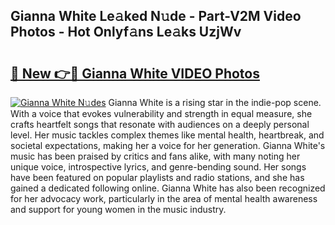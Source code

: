 ## Gianna White Le𝚊ked N𝚞de - Part-V2M Video Photos - Hot Onlyf𝚊ns Le𝚊ks UzjWv

# <h2><a href="http://ab22888.deff.icu/?id=Gianna+White">🔗 New 👉🔴 Gianna White VIDEO Photos</a></h2>

[![Gianna White N𝚞des](https://i.imgur.com/rIISA9y.gif)](http://ab22888.deff.icu/?id=Gianna+White)
Gianna White is a rising star in the indie-pop scene. With a voice that evokes vulnerability and strength in equal measure, she crafts heartfelt songs that resonate with audiences on a deeply personal level. Her music tackles complex themes like mental health, heartbreak, and societal expectations, making her a voice for her generation. Gianna White's music has been praised by critics and fans alike, with many noting her unique voice, introspective lyrics, and genre-bending sound. Her songs have been featured on popular playlists and radio stations, and she has gained a dedicated following online. Gianna White has also been recognized for her advocacy work, particularly in the area of mental health awareness and support for young women in the music industry.
